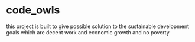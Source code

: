 # code_owls
this project is built to give possible solution to the sustainable development goals which are decent work and economic growth and no poverty

